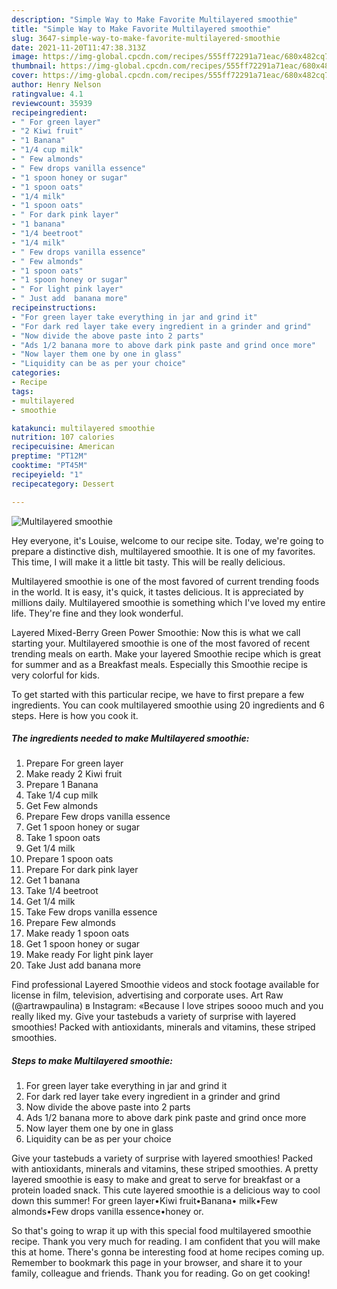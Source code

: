 ```yaml
---
description: "Simple Way to Make Favorite Multilayered smoothie"
title: "Simple Way to Make Favorite Multilayered smoothie"
slug: 3647-simple-way-to-make-favorite-multilayered-smoothie
date: 2021-11-20T11:47:38.313Z
image: https://img-global.cpcdn.com/recipes/555ff72291a71eac/680x482cq70/multilayered-smoothie-recipe-main-photo.jpg
thumbnail: https://img-global.cpcdn.com/recipes/555ff72291a71eac/680x482cq70/multilayered-smoothie-recipe-main-photo.jpg
cover: https://img-global.cpcdn.com/recipes/555ff72291a71eac/680x482cq70/multilayered-smoothie-recipe-main-photo.jpg
author: Henry Nelson
ratingvalue: 4.1
reviewcount: 35939
recipeingredient:
- " For green layer"
- "2 Kiwi fruit"
- "1 Banana"
- "1/4 cup milk"
- " Few almonds"
- " Few drops vanilla essence"
- "1 spoon honey or sugar"
- "1 spoon oats"
- "1/4 milk"
- "1 spoon oats"
- " For dark pink layer"
- "1 banana"
- "1/4 beetroot"
- "1/4 milk"
- " Few drops vanilla essence"
- " Few almonds"
- "1 spoon oats"
- "1 spoon honey or sugar"
- " For light pink layer"
- " Just add  banana more"
recipeinstructions:
- "For green layer take everything in jar and grind it"
- "For dark red layer take every ingredient in a grinder and grind"
- "Now divide the above paste into 2 parts"
- "Ads 1/2 banana more to above dark pink paste and grind once more"
- "Now layer them one by one in glass"
- "Liquidity can be as per your choice"
categories:
- Recipe
tags:
- multilayered
- smoothie

katakunci: multilayered smoothie 
nutrition: 107 calories
recipecuisine: American
preptime: "PT12M"
cooktime: "PT45M"
recipeyield: "1"
recipecategory: Dessert

---
```



![Multilayered smoothie](https://img-global.cpcdn.com/recipes/555ff72291a71eac/680x482cq70/multilayered-smoothie-recipe-main-photo.jpg)

Hey everyone, it's Louise, welcome to our recipe site. Today, we're going to prepare a distinctive dish, multilayered smoothie. It is one of my favorites. This time, I will make it a little bit tasty. This will be really delicious.

Multilayered smoothie is one of the most favored of current trending foods in the world. It is easy, it's quick, it tastes delicious. It is appreciated by millions daily. Multilayered smoothie is something which I've loved my entire life. They're fine and they look wonderful.

Layered Mixed-Berry Green Power Smoothie: Now this is what we call starting your. Multilayered smoothie is one of the most favored of recent trending meals on earth. Make your layered Smoothie recipe which is great for summer and as a Breakfast meals. Especially this Smoothie recipe is very colorful for kids.


To get started with this particular recipe, we have to first prepare a few ingredients. You can cook multilayered smoothie using 20 ingredients and 6 steps. Here is how you cook it.

<!--inarticleads1-->

##### The ingredients needed to make Multilayered smoothie:

1. Prepare  For green layer
1. Make ready 2 Kiwi fruit
1. Prepare 1 Banana
1. Take 1/4 cup milk
1. Get  Few almonds
1. Prepare  Few drops vanilla essence
1. Get 1 spoon honey or sugar
1. Take 1 spoon oats
1. Get 1/4 milk
1. Prepare 1 spoon oats
1. Prepare  For dark pink layer
1. Get 1 banana
1. Take 1/4 beetroot
1. Get 1/4 milk
1. Take  Few drops vanilla essence
1. Prepare  Few almonds
1. Make ready 1 spoon oats
1. Get 1 spoon honey or sugar
1. Make ready  For light pink layer
1. Take  Just add  banana more


Find professional Layered Smoothie videos and stock footage available for license in film, television, advertising and corporate uses. Art Raw (@artrawpaulina) в Instagram: «Because I love stripes soooo much and you really liked my. Give your tastebuds a variety of surprise with layered smoothies! Packed with antioxidants, minerals and vitamins, these striped smoothies. 

<!--inarticleads2-->

##### Steps to make Multilayered smoothie:

1. For green layer take everything in jar and grind it
1. For dark red layer take every ingredient in a grinder and grind
1. Now divide the above paste into 2 parts
1. Ads 1/2 banana more to above dark pink paste and grind once more
1. Now layer them one by one in glass
1. Liquidity can be as per your choice


Give your tastebuds a variety of surprise with layered smoothies! Packed with antioxidants, minerals and vitamins, these striped smoothies. A pretty layered smoothie is easy to make and great to serve for breakfast or a protein loaded snack. This cute layered smoothie is a delicious way to cool down this summer! For green layer•Kiwi fruit•Banana• milk•Few almonds•Few drops vanilla essence•honey or. 

So that's going to wrap it up with this special food multilayered smoothie recipe. Thank you very much for reading. I am confident that you will make this at home. There's gonna be interesting food at home recipes coming up. Remember to bookmark this page in your browser, and share it to your family, colleague and friends. Thank you for reading. Go on get cooking!
